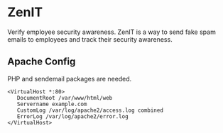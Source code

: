 # ZenIT
Verify employee security awareness.  ZenIT is a way to send fake spam emails to employees and track their security awareness.

## Apache Config
PHP and sendemail packages are needed.
```
<VirtualHost *:80>
   DocumentRoot /var/www/html/web
   Servername example.com
   CustomLog /var/log/apache2/access.log combined
   ErrorLog /var/log/apache2/error.log
</VirtualHost>
```
